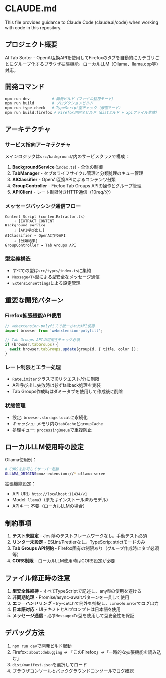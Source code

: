 # CLAUDE.md

This file provides guidance to Claude Code (claude.ai/code) when working with code in this repository.

## プロジェクト概要

AI Tab Sorter - OpenAI互換APIを使用してFirefoxのタブを自動的にカテゴリごとにグループ化するブラウザ拡張機能。ローカルLLM（Ollama、llama.cpp等）対応。

## 開発コマンド

```bash
npm run dev          # 開発ビルド（ファイル監視モード）
npm run build        # プロダクションビルド
npm run type-check   # TypeScript型チェック（厳密モード）
npm run build:firefox # Firefox用完全ビルド（distビルド + xpiファイル生成）
```

## アーキテクチャ

### サービス指向アーキテクチャ
メインロジックは`src/background/`内のサービスクラスで構成：

1. **BackgroundService** (`index.ts`) - 全体の制御
2. **TabManager** - タブのライフサイクル管理と分類処理のキュー管理
3. **AIClassifier** - OpenAI互換APIによるコンテンツ分類
4. **GroupController** - Firefox Tab Groups APIの操作とグループ管理
5. **APIClient** - レート制限付きHTTP通信（10req/分）

### メッセージパッシング通信フロー
```
Content Script (contentExtractor.ts)
    ↓ [EXTRACT_CONTENT]
Background Service
    ↓ [API呼び出し]
AIClassifier → OpenAI互換API
    ↓ [分類結果]
GroupController → Tab Groups API
```

### 型定義構造
- すべての型は`src/types/index.ts`に集約
- `Message<T>`型による型安全なメッセージ通信
- `ExtensionSettings`による設定管理

## 重要な開発パターン

### Firefox拡張機能API使用
```typescript
// webextension-polyfillで統一されたAPI使用
import browser from 'webextension-polyfill';

// Tab Groups APIの可用性チェック必須
if (browser.tabGroups) {
  await browser.tabGroups.update(groupId, { title, color });
}
```

### レート制限とエラー処理
- `RateLimiter`クラスで10リクエスト/分に制限
- API呼び出し失敗時は必ずfallback処理を実装
- Tab Groups作成時はダミータブを使用して作成後に削除

### 状態管理
- 設定: `browser.storage.local`に永続化
- キャッシュ: メモリ内の`tabCache`と`groupCache`
- 処理キュー: `processingQueue`で重複防止

## ローカルLLM使用時の設定

Ollama使用例：
```bash
# CORSを許可してサーバー起動
OLLAMA_ORIGINS=moz-extension://* ollama serve
```

拡張機能設定：
- API URL: `http://localhost:11434/v1`
- Model: `llama3`（またはインストール済みモデル）
- APIキー: 不要（ローカルLLMの場合）

## 制約事項

1. **テスト未設定** - Jest等のテストフレームワークなし。手動テスト必須
2. **リンター未設定** - ESLint/Prettierなし。TypeScript strictモードのみ
3. **Tab Groups API制約** - Firefox固有の制限あり（グループ作成時にタブ必須等）
4. **CORS制限** - ローカルLLM使用時はCORS設定が必要

## ファイル修正時の注意

1. **型安全性維持** - すべてTypeScriptで記述し、any型の使用を避ける
2. **非同期処理** - Promise/async-awaitパターンを一貫して使用
3. **エラーハンドリング** - try-catchで例外を捕捉し、console.errorでログ出力
4. **日本語対応** - UIテキストとAIプロンプトは日本語を使用
5. **メッセージ通信** - 必ず`Message<T>`型を使用して型安全性を保証

## デバッグ方法

1. `npm run dev`で開発ビルド起動
2. Firefox: `about:debugging` → 「このFirefox」→「一時的な拡張機能を読み込む」
3. `dist/manifest.json`を選択してロード
4. ブラウザコンソールとバックグラウンドコンソールでログ確認